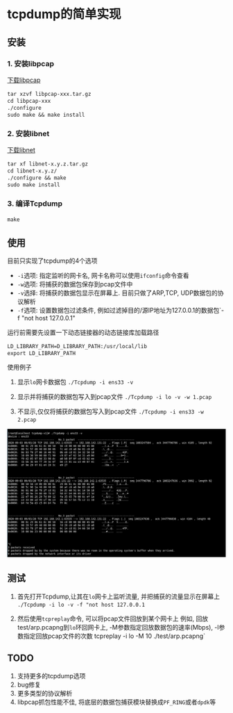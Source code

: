  # tcpdump的简单实现
 
 ## 安装
 
 ### 1. 安装libpcap
 
 [下载libpcap](https://www.tcpdump.org/release/libpcap-1.9.1.tar.gz)
 ```
 tar xzvf libpcap-xxx.tar.gz
 cd libpcap-xxx
 ./configure
 sudo make && make install
 ```
 ### 2. 安装libnet
 [下载libnet](https://github.com/libnet/libnet/releases)
 ```
 tar xf libnet-x.y.z.tar.gz
 cd libnet-x.y.z/
 ./configure && make
 sudo make install
 ```
 ### 3. 编译Tcpdump
 
 `make`
 
 ## 使用
 
 目前只实现了tcpdump的4个选项
 * `-i`选项: 指定监听的网卡名, 网卡名称可以使用`ifconfig`命令查看
 * `-w`选项: 将捕获的数据包保存到pcap文件中
 * `-v`选择: 将捕获的数据包显示在屏幕上. 目前只做了ARP,TCP, UDP数据包的协议解析
 * `-f`选项: 设置数据包过滤条件, 例如过滤掉目的/源IP地址为127.0.0.1的数据包`-f "not host 127.0.0.1"
 
 运行前需要先设置一下动态链接器的动态链接库加载路径
 ```
 LD_LIBRARY_PATH=D_LIBRARY_PATH:/usr/local/lib
 export LD_LIBRARY_PATH
 ```
 使用例子
 1. 显示`lo`网卡数据包
 `./Tcpdump -i ens33 -v`
 2. 显示并将捕获的数据包写入到pcap文件
 `./Tcpdump -i lo -v -w 1.pcap`
 
 3. 不显示,仅仅将捕获的数据包写入到pcap文件
 `./Tcpdump -i ens33 -w  2.pcap`
 
 ![在ens33网口上监听并将数据包显示到屏幕上](https://github.com/shuailw/mytcpdump/blob/master/test/2.png)
 
 ## 测试
 
 1. 首先打开Tcpdump,让其在`lo`网卡上监听流量, 并把捕获的流量显示在屏幕上
 `./Tcpdump -i lo -v -f "not host 127.0.0.1`

 2. 然后使用`tcpreplay`命令, 可以将pcap文件回放到某个网卡上
 例如, 回放test/arp.pcapng到`lo`环回网卡上, -M参数指定回放数据包的速率(Mbps), -l参数指定回放pcap文件的次数
 tcpreplay -i lo -M 10 ./test/arp.pcapng`
 
 ## TODO
 1. 支持更多的tcpdump选项
 2. bug修复
 3. 更多类型的协议解析
 4. libpcap抓包性能不佳, 将底层的数据包捕获模块替换成`PF_RING`或者`dpdk`等
 
 
 
